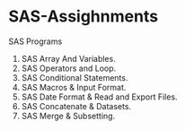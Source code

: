 # SAS-Assighnments
SAS Programs
1) SAS Array And Variables.
2) SAS Operators and Loop.
3) SAS Conditional Statements.
4) SAS Macros & Input Format.
5) SAS Date Format & Read and Export Files.
6) SAS Concatenate & Datasets.
7) SAS Merge & Subsetting.
